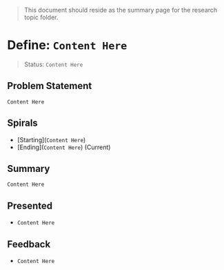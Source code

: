 > This document should reside as the summary page for the research topic folder.

# Define: `Content Here`

> Status: `Content Here`

## Problem Statement

`Content Here`

## Spirals

- [Starting](`Content Here`)
- [Ending](`Content Here`) (Current)

## Summary

`Content Here`

## Presented

- `Content Here`

## Feedback

- `Content Here`
